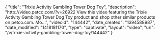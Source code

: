 {
    "title": "Trixie Activity Gambling Tower Dog Toy",
    "description": "http:\/\/video.petco.com\/?v=26922 View this video featuring the Trixie Activity Gambling Tower Dog Toy product and shop other similar products on petco.com. Mo...",
    "videoid": "144442",
    "date_created": "1394588987",
    "date_modified": "1418181170",
    "type": "captivate",
    "layout": "video",
    "url": "\/v\/trixie-activity-gambling-tower-dog-toy\/144442"
}